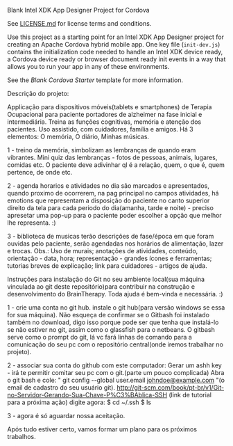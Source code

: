 Blank Intel XDK App Designer Project for Cordova

See [LICENSE.md](<LICENSE.md>) for license terms and conditions.

Use this project as a starting point for an Intel XDK App Designer project for
creating an Apache Cordova hybrid mobile app. One key file (`init-dev.js`)
contains the initialization code needed to handle an Intel XDK device ready, a
Cordova device ready or browser document ready init events in a way that allows
you to run your app in any of these environments.

See the *Blank Cordova Starter* template for more information.

Descrição do projeto:

Applicação para dispositivos móveis(tablets e smartphones) de Terapia Ocupacional para paciente portadores de alzheimer na fase inicial e intermediária. Treina as funções cognitivas, memória e atenção dos pacientes. Uso assistido, com cuidadores, família e amigos. 
Há 3 elementos: O memória, O diário, Minhas músicas.

1 - treino da memória, simbolizam as lembranças de quando eram vibrantes. Mini quiz das lembranças - fotos de pessoas, animais, lugares, comidas etc. O paciente deve adivinhar ql é a relação, quem, o que é, quem pertence, de onde etc.

2 - agenda horarios e atividades no dia são marcados e apresentados, quando proximo de ocorrerem, na pag principal no campos atividades, há emotions que representam a disposição do paciente no canto superior direito da tela para cada periodo do dia(amanha, tarde e noite) - preciso apresetar uma pop-up para o paciente poder escolher a opção que melhor lhe representa. :)

3 - biblioteca de musicas terão descrições de fase/época em que foram ouvidas pelo paciente, serão agendadas nos horários de alimentação, lazer e trocas.
Obs.: Uso de murais; anotações de atividades, conteúdo, orientação - data, hora; representação - grandes ícones e ferramentas; tutorias breves de explicação; link para cuidadores - artigos de ajuda.


Instruções para instalação do Git no seu ambiente local(sua máquina vinculada ao git deste repositório)para contribuir na construção e desenvolvimento do BrainTherapy. Toda ajuda é bem-vinda e necessária. :)

1 - crie uma conta no git hub. instale o git hub(para versão windows se essa for sua máquina). Não esqueça de confirmar se o Gitbash foi instalado também no download, digo isso porque pode ser que tenha que instalá-lo se não estiver no git, assim como o glassfish para o netbeans. O gitbash serve como o prompt do git, lá vc fará linhas de comando para a comunicação do seu pc com o repositório central(onde iremos trabalhar no projeto).

2 - associar sua conta do github com este computador:
Gerar um ashh key - irá te permitir comitar seu pc com o git.(parte um pouco complicada)
Abra o git bash e cole: " git config --global user.email johndoe@example.com "(o email de cadastro do seu usuário git).
  http://git-scm.com/book/pt-br/v1/Git-no-Servidor-Gerando-Sua-Chave-P%C3%BAblica-SSH (link de tutorial para a próxima ação)
digite agora: 
$ cd ~/.ssh
$ ls

3 - agora é só aguardar nossa aceitação.

Após tudo estiver certo, vamos formar um plano para os próximos trabalhos.


